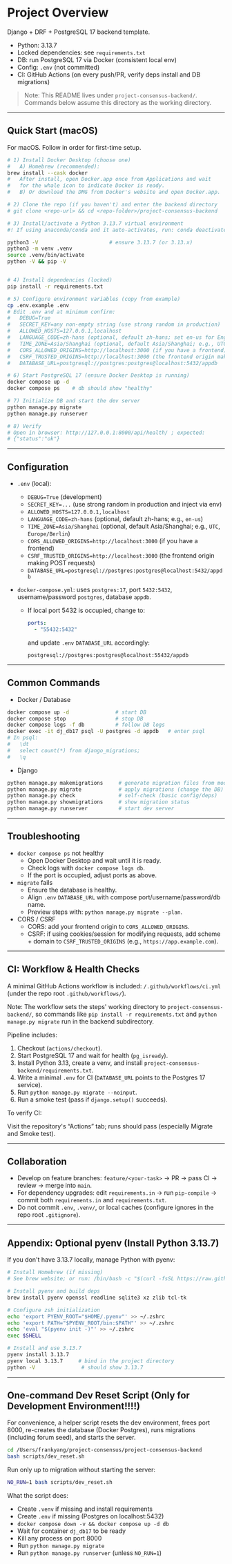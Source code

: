 # Project Overview

Django + DRF + PostgreSQL 17 backend template.

- Python: 3.13.7
- Locked dependencies: see `requirements.txt`
- DB: run PostgreSQL 17 via Docker (consistent local env)
- Config: `.env` (not committed)
- CI: GitHub Actions (on every push/PR, verify deps install and DB migrations)

> Note: This README lives under `project-consensus-backend/`. Commands below assume this directory as the working directory.

---

## Quick Start (macOS)

For macOS. Follow in order for first-time setup.

```bash
# 1) Install Docker Desktop (choose one)
#   A) Homebrew (recommended):
brew install --cask docker
#   After install, open Docker.app once from Applications and wait
#   for the whale icon to indicate Docker is ready.
#   B) Or download the DMG from Docker's website and open Docker.app.

# 2) Clone the repo (if you haven't) and enter the backend directory
# git clone <repo-url> && cd <repo-folder>/project-consensus-backend

# 3) Install/activate a Python 3.13.7 virtual environment
#! If using anaconda/conda and it auto-activates, run: conda deactivate

python3 -V                       # ensure 3.13.7 (or 3.13.x)
python3 -m venv .venv
source .venv/bin/activate
python -V && pip -V


# 4) Install dependencies (locked)
pip install -r requirements.txt

# 5) Configure environment variables (copy from example)
cp .env.example .env
# Edit .env and at minimum confirm:
#   DEBUG=True
#   SECRET_KEY=any non-empty string (use strong random in production)
#   ALLOWED_HOSTS=127.0.0.1,localhost
#   LANGUAGE_CODE=zh-hans (optional, default zh-hans; set en-us for English)
#   TIME_ZONE=Asia/Shanghai (optional, default Asia/Shanghai; e.g., UTC)
#   CORS_ALLOWED_ORIGINS=http://localhost:3000 (if you have a frontend)
#   CSRF_TRUSTED_ORIGINS=http://localhost:3000 (the frontend origin making POST requests)
#   DATABASE_URL=postgresql://postgres:postgres@localhost:5432/appdb

# 6) Start PostgreSQL 17 (ensure Docker Desktop is running)
docker compose up -d
docker compose ps    # db should show "healthy"

# 7) Initialize DB and start the dev server
python manage.py migrate
python manage.py runserver

# 8) Verify
# Open in browser: http://127.0.0.1:8000/api/health/ ; expected:
# {"status":"ok"}
```

---

## Configuration

- `.env` (local):
  - `DEBUG=True` (development)
  - `SECRET_KEY=...` (use strong random in production and inject via env)
  - `ALLOWED_HOSTS=127.0.0.1,localhost`
  - `LANGUAGE_CODE=zh-hans` (optional, default zh-hans; e.g., `en-us`)
  - `TIME_ZONE=Asia/Shanghai` (optional, default Asia/Shanghai; e.g., `UTC`, `Europe/Berlin`)
  - `CORS_ALLOWED_ORIGINS=http://localhost:3000` (if you have a frontend)
  - `CSRF_TRUSTED_ORIGINS=http://localhost:3000` (the frontend origin making POST requests)
  - `DATABASE_URL=postgresql://postgres:postgres@localhost:5432/appdb`
- `docker-compose.yml`: uses `postgres:17`, port `5432:5432`, username/password `postgres`, database `appdb`.

  - If local port 5432 is occupied, change to:

    ```yaml
    ports:
      - "55432:5432"
    ```

    and update `.env` `DATABASE_URL` accordingly:

    ```
    postgresql://postgres:postgres@localhost:55432/appdb
    ```

---

## Common Commands

- Docker / Database

```bash
docker compose up -d               # start DB
docker compose stop                # stop DB
docker compose logs -f db          # follow DB logs
docker exec -it dj_db17 psql -U postgres -d appdb   # enter psql
# In psql:
#   \dt
#   select count(*) from django_migrations;
#   \q
```

- Django

```bash
python manage.py makemigrations     # generate migration files from model changes
python manage.py migrate            # apply migrations (change the DB)
python manage.py check              # self-check (basic config/deps)
python manage.py showmigrations     # show migration status
python manage.py runserver          # start dev server
```

---

## Troubleshooting

- `docker compose ps` not healthy
  - Open Docker Desktop and wait until it is ready.
  - Check logs with `docker compose logs db`.
  - If the port is occupied, adjust ports as above.
- `migrate` fails
  - Ensure the database is healthy.
  - Align `.env` `DATABASE_URL` with compose port/username/password/db name.
  - Preview steps with: `python manage.py migrate --plan`.
- CORS / CSRF
  - CORS: add your frontend origin to `CORS_ALLOWED_ORIGINS`.
  - CSRF: if using cookies/session for modifying requests, add scheme + domain to `CSRF_TRUSTED_ORIGINS` (e.g., `https://app.example.com`).

---

## CI: Workflow & Health Checks

A minimal GitHub Actions workflow is included: `/.github/workflows/ci.yml` (under the repo root `.github/workflows/`).

Note: The workflow sets the steps' working directory to `project-consensus-backend/`, so commands like `pip install -r requirements.txt` and `python manage.py migrate` run in the backend subdirectory.

Pipeline includes:

1. Checkout (`actions/checkout`).
2. Start PostgreSQL 17 and wait for health (`pg_isready`).
3. Install Python 3.13, create a venv, and install `project-consensus-backend/requirements.txt`.
4. Write a minimal `.env` for CI (`DATABASE_URL` points to the Postgres 17 service).
5. Run `python manage.py migrate --noinput`.
6. Run a smoke test (pass if `django.setup()` succeeds).

To verify CI:

Visit the repository's “Actions” tab; runs should pass (especially Migrate and Smoke test).

---

## Collaboration

- Develop on feature branches: `feature/<your-task>` → PR → pass CI → review → merge into `main`.
- For dependency upgrades: edit `requirements.in` → run `pip-compile` → commit both `requirements.in` and `requirements.txt`.
- Do not commit `.env`, `.venv/`, or local caches (configure ignores in the repo root `.gitignore`).

---

## Appendix: Optional pyenv (Install Python 3.13.7)

If you don't have 3.13.7 locally, manage Python with pyenv:

```bash
# Install Homebrew (if missing)
# See brew website; or run: /bin/bash -c "$(curl -fsSL https://raw.githubusercontent.com/Homebrew/install/HEAD/install.sh)"

# Install pyenv and build deps
brew install pyenv openssl readline sqlite3 xz zlib tcl-tk

# Configure zsh initialization
echo 'export PYENV_ROOT="$HOME/.pyenv"' >> ~/.zshrc
echo 'export PATH="$PYENV_ROOT/bin:$PATH"' >> ~/.zshrc
echo 'eval "$(pyenv init -)"' >> ~/.zshrc
exec $SHELL

# Install and use 3.13.7
pyenv install 3.13.7
pyenv local 3.13.7     # bind in the project directory
python -V               # should show 3.13.7
```

---

## One-command Dev Reset Script (Only for Development Environment!!!!)

For convenience, a helper script resets the dev environment, frees port 8000, re-creates the database (Docker Postgres), runs migrations (including forum seed), and starts the server.

```bash
cd /Users/frankyang/project-consensus/project-consensus-backend
bash scripts/dev_reset.sh
```

Run only up to migration without starting the server:

```bash
NO_RUN=1 bash scripts/dev_reset.sh
```

What the script does:
- Create `.venv` if missing and install requirements
- Create `.env` if missing (Postgres on localhost:5432)
- `docker compose down -v && docker compose up -d db`
- Wait for container `dj_db17` to be ready
- Kill any process on port 8000
- Run `python manage.py migrate`
- Run `python manage.py runserver` (unless `NO_RUN=1`)
